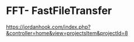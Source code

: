# FFT- FastFileTransfer

https://jordanhook.com/index.php?&controller=home&view=projectsItem&projectId=8
